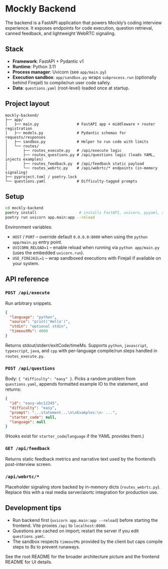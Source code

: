 # Mockly Backend

The backend is a FastAPI application that powers Mockly’s coding interview experience. It exposes endpoints for code execution, question retrieval, canned feedback, and lightweight WebRTC signaling.

## Stack
- **Framework**: FastAPI + Pydantic v1
- **Runtime**: Python 3.11
- **Process manager**: Uvicorn (see `app/main.py`)
- **Execution sandbox**: `app/sandbox.py` wraps `subprocess.run` (optionally behind Firejail) to compile/run user code safely.
- **Data**: `questions.yaml` (root-level) loaded once at startup.

## Project layout
```
mockly-backend/
├── app/
│   ├── main.py                 # FastAPI app + middleware + router registration
│   ├── models.py               # Pydantic schemas for requests/responses
│   ├── sandbox.py              # Helper to run code with limits
│   └── routes/
│       ├── routes_execute.py   # /api/execute logic
│       ├── routes_questions.py # /api/questions logic (loads YAML, injects examples)
│       ├── routes_feedback.py  # /api/feedback static payload
│       └── routes_webrtc.py    # /api/webrtc/* endpoints (in-memory signaling)
├── pyproject.toml / poetry.lock
└── questions.yaml              # Difficulty-tagged prompts
```

## Setup
```bash
cd mockly-backend
poetry install                   # installs FastAPI, uvicorn, pyyaml, aiortc
poetry run uvicorn app.main:app --reload
```
Environment variables:
- `HOST` / `PORT` – override default `0.0.0.0:8000` when using the `python app/main.py` entry point.
- `UVICORN_RELOAD=1` – enable reload when running via `python app/main.py` (uses the embedded `uvicorn.run`).
- `USE_FIREJAIL=1` – wrap sandboxed executions with Firejail if available on your system.

## API reference
### `POST /api/execute`
Run arbitrary snippets.
```json
{
  "language": "python",
  "source": "print('Hello')",
  "stdin": "optional stdin",
  "timeoutMs": 4000
}
```
Returns stdout/stderr/exitCode/timeMs. Supports `python`, `javascript`, `typescript`, `java`, and `cpp` with per-language compile/run steps handled in `routes_execute.py`.

### `POST /api/questions`
Body: `{ "difficulty": "easy" }`. Picks a random problem from `questions.yaml`, appends formatted example IO to the statement, and returns:
```json
{
  "id": "easy-abc12345",
  "difficulty": "easy",
  "prompt": "...statement...\n\nExamples:\n- ...",
  "starter_code": null,
  "language": null
}
```
(Hooks exist for `starter_code`/`language` if the YAML provides them.)

### `GET /api/feedback`
Returns static feedback metrics and narrative text used by the frontend’s post-interview screen.

### `/api/webrtc/*`
Placeholder signaling store backed by in-memory dicts (`routes_webrtc.py`). Replace this with a real media server/aiortc integration for production use.

## Development tips
- Run backend first (`uvicorn app.main:app --reload`) before starting the frontend. Vite proxies `/api` to `localhost:8000`.
- Questions are cached on import; restart the server if you edit `questions.yaml`.
- The sandbox respects `timeoutMs` provided by the client but caps compile steps to 8s to prevent runaways.

See the root README for the broader architecture picture and the frontend README for UI details.
